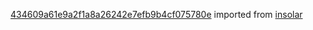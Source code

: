 [434609a61e9a2f1a8a26242e7efb9b4cf075780e](https://github.com/insolar/insolar/commit/434609a61e9a2f1a8a26242e7efb9b4cf075780e) imported from [insolar](https://github.com/insolar/insolar)
